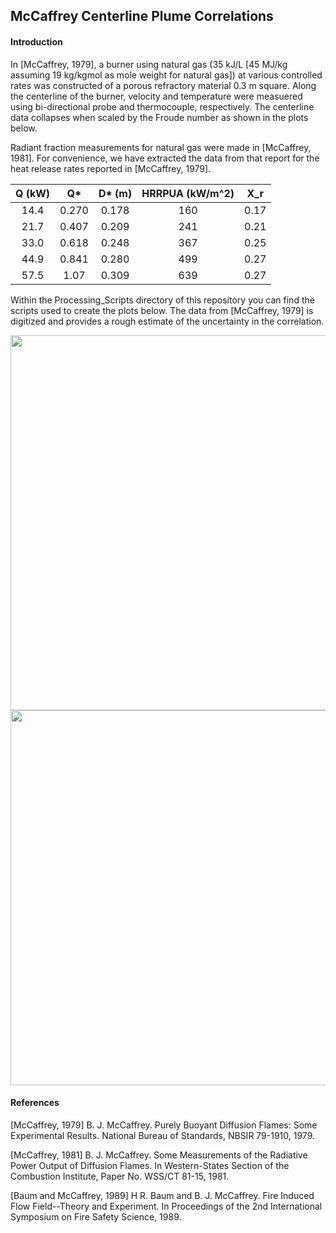 ## McCaffrey Centerline Plume Correlations

#### Introduction

In [McCaffrey, 1979], a burner using natural gas (35 kJ/L [45 MJ/kg assuming 19 kg/kgmol as mole weight for natural gas]) at various controlled rates was constructed of a porous refractory material 0.3 m square.  Along the centerline of the burner, velocity and temperature were measuered using bi-directional probe and thermocouple, respectively.  The centerline data collapses when scaled by the Froude number as shown in the plots below.

Radiant fraction measurements for natural gas were made in [McCaffrey, 1981].  For convenience, we have extracted the data from that report for the heat release rates reported in [McCaffrey, 1979].

| Q (kW) | Q*    | D* (m)|HRRPUA (kW/m^2) |   X_r  |
|:------:|:-----:|:-----:|:--------------:|:------:|
| 14.4   | 0.270 | 0.178 | 160            | 0.17   |
| 21.7   | 0.407 | 0.209 | 241            | 0.21   |
| 33.0   | 0.618 | 0.248 | 367            | 0.25   |
| 44.9   | 0.841 | 0.280 | 499            | 0.27   |
| 57.5   | 1.07  | 0.309 | 639            | 0.27   |

Within the Processing_Scripts directory of this repository you can find the scripts used to create the plots below.  The data from [McCaffrey, 1979] is digitized and provides a rough estimate of the uncertainty in the correlation.

<img src="https://github.com/MaCFP/macfp-db/blob/master/Gaseous_Pool_Fires/McCaffrey_Flames/Documentation/McCaffrey_Velocity_Correlation.png" width="600">

<img src="https://github.com/MaCFP/macfp-db/blob/master/Gaseous_Pool_Fires/McCaffrey_Flames/Documentation/McCaffrey_Temperature_Correlation.png" width="600">


#### References

[McCaffrey, 1979] B. J. McCaffrey. Purely Buoyant Diffusion Flames: Some Experimental Results. National Bureau of Standards, NBSIR 79-1910, 1979.

[McCaffrey, 1981] B. J. McCaffrey. Some Measurements of the Radiative Power Output of Diffusion Flames. In Western-States Section of the Combustion Institute, Paper No. WSS/CT 81-15, 1981.

[Baum and McCaffrey, 1989] H R. Baum and B. J. McCaffrey. Fire Induced Flow Field--Theory and Experiment. In Proceedings of the 2nd International Symposium on Fire Safety Science, 1989.

